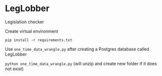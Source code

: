 # LegLobber
Legislation checker

Create virtual environment

`pip install -r requirements.txt`

Use `one_time_data_wrangle.py` after creating a Postgres database called LegLobber

`python one_time_data_wrangle.py` (will unzip and create new folder if it does not exist) 